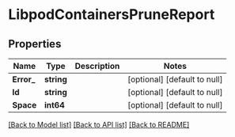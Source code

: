 # LibpodContainersPruneReport

## Properties
Name | Type | Description | Notes
------------ | ------------- | ------------- | -------------
**Error_** | **string** |  | [optional] [default to null]
**Id** | **string** |  | [optional] [default to null]
**Space** | **int64** |  | [optional] [default to null]

[[Back to Model list]](../README.md#documentation-for-models) [[Back to API list]](../README.md#documentation-for-api-endpoints) [[Back to README]](../README.md)


